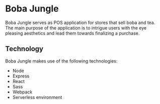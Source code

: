 # Boba Jungle

Boba Jungle serves as POS application for stores that sell boba and tea.
The main purpose of the application is to intrigue users with the eye pleasing aesthetics and lead them towards finalizing a purchase.

## Technology

Boba Jungle makes use of the following technologies:
- Node
- Express
- React
- Sass
- Webpack
- Serverless environment